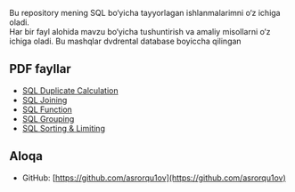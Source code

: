 
Bu repository mening SQL bo‘yicha tayyorlagan ishlanmalarimni o‘z ichiga oladi.  
Har bir fayl alohida mavzu bo‘yicha tushuntirish va amaliy misollarni o‘z ichiga oladi.
Bu mashqlar dvdrental database boyiccha qilingan

## PDF fayllar
- [SQL Duplicate Calculation](slq_duplicate_calculation.pdf)
- [SQL Joining](slq_joining.pdf)
- [SQL Function](sql_function.pdf)
- [SQL Grouping](sql_grouping.pdf)
- [SQL Sorting & Limiting](sql_sorting_limiting.pdf)

## Aloqa
- GitHub: [https://github.com/asrorqu1ov](https://github.com/asrorqu1ov)
